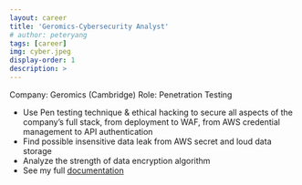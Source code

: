 ```yaml
---
layout: career
title: 'Geromics-Cybersecurity Analyst'
# author: peteryang
tags: [career]
img: cyber.jpeg
display-order: 1
description: >
---
```


Company: Geromics (Cambridge) Role: Penetration Testing

- Use Pen testing technique & ethical hacking to secure all aspects of the company’s full stack, from deployment to WAF, from AWS credential management to API authentication
- Find possible insensitive data leak from AWS secret and loud data storage
- Analyze the strength of data encryption algorithm
- See my full [documentation](https://medium.com/me/stories/drafts)
